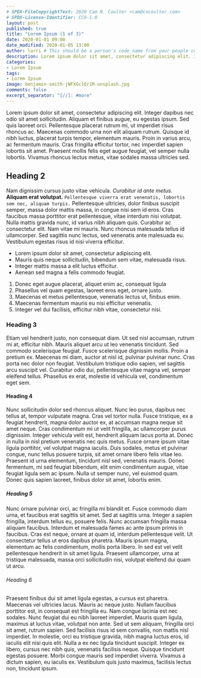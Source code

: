 ```yaml
---
# SPDX-FileCopyrightText: 2020 Cam N. Coulter <cam@cncoulter.com>
# SPDX-License-Identifier: CC0-1.0
layout: post
published: true
title: "Lorem Ipsum (1 of 3)"
date: 2020-01-01 09:00
date_modified: 2020-01-05 13:00
author: lorri # This should be a person's code_name from your people collection
description: Lorem ipsum dolor sit amet, consectetur adipiscing elit. Integer dapibus nec odio sit amet sollicitudin.
categories:
- Lorem Ipsum
tags:
- Lorem Ipsum
image: benjamin-smith-jWFXGclQr1M-unsplash.jpg
comments: false
excerpt_separator: "[//]: #more"
---
```


Lorem ipsum dolor sit amet, consectetur adipiscing elit. Integer dapibus nec odio sit amet sollicitudin. Aliquam et finibus augue, eu egestas ipsum. Sed quis laoreet orci. Pellentesque placerat rutrum mi, ut imperdiet risus rhoncus ac. Maecenas commodo urna non elit aliquam rutrum. Quisque id nibh luctus, placerat turpis tempor, elementum mauris. Proin in varius arcu, ac fermentum mauris. Cras fringilla efficitur tortor, nec imperdiet sapien lobortis sit amet. Praesent mollis felis eget augue feugiat, vel semper nulla lobortis. Vivamus rhoncus lectus metus, vitae sodales massa ultricies sed.

## Heading 2

Nam dignissim cursus justo vitae vehicula. *Curabitur id ante metus.* **Aliquam erat volutpat.** `Pellentesque viverra erat venenatis, lobortis sem nec, aliquam turpis.` Pellentesque ultricies, dolor finibus suscipit semper, massa dolor mattis massa, in congue nisi sem id eros. Cras faucibus massa porttitor erat pellentesque, vitae interdum nisi volutpat. Nulla mattis gravida nunc, id varius nibh aliquam quis. Curabitur ac consectetur elit. Nam vitae mi mauris. Nunc rhoncus malesuada tellus id ullamcorper. Sed sagittis nunc lectus, sed venenatis ante malesuada eu. Vestibulum egestas risus id nisi viverra efficitur.

[//]: #more

* Lorem ipsum dolor sit amet, consectetur adipiscing elit.
* Mauris quis neque sollicitudin, bibendum sem vitae, malesuada risus.
* Integer mattis massa a elit luctus efficitur.
* Aenean sed magna a felis commodo feugiat.

1. Donec eget augue placerat, aliquet enim ac, consequat ligula
2. Phasellus vel quam egestas, laoreet eros eget, ornare justo.
3. Maecenas et metus pellentesque, venenatis lectus ut, finibus enim.
4. Maecenas fermentum mauris eu nisi efficitur venenatis.
5. Integer vel dui facilisis, efficitur nibh vitae, consectetur nisi.

### Heading 3

Etiam vel hendrerit justo, non consequat diam. Ut sed nisl accumsan, rutrum mi at, efficitur nibh. Mauris aliquet arcu ut leo venenatis tincidunt. Sed commodo scelerisque feugiat. Fusce scelerisque dignissim mollis. Proin a pretium ex. Maecenas mi diam, auctor at nisl id, pulvinar pulvinar nunc. Cras porta nec dolor non feugiat. Vestibulum tristique odio sapien, vel sagittis arcu suscipit vel. Curabitur odio dui, pellentesque vitae magna vel, semper eleifend tellus. Phasellus ex erat, molestie id vehicula vel, condimentum eget sem.

#### Heading 4

Nunc sollicitudin dolor sed rhoncus aliquet. Nunc leo purus, dapibus nec tellus at, tempor vulputate magna. Cras vel tortor nulla. Fusce tristique, ex a feugiat hendrerit, magna dolor auctor ex, at accumsan magna neque sit amet neque. Cras condimentum mi ut velit fringilla, ac ullamcorper purus dignissim. Integer vehicula velit est, hendrerit aliquam lacus porta at. Donec in nulla in nisl pretium venenatis nec quis metus. Fusce ornare ipsum vitae ligula porttitor, vel volutpat magna iaculis. Duis sodales, metus et pulvinar congue, nunc tellus posuere turpis, sit amet ornare libero felis vitae leo. Praesent id urna elementum, tincidunt nisl sed, venenatis mauris. Donec fermentum, mi sed feugiat bibendum, elit enim condimentum augue, vitae feugiat ligula sem ac ipsum. Nulla ut semper nunc, vel euismod quam. Donec quis sapien laoreet, finibus dolor sit amet, lobortis enim.

##### Heading 5

Nunc ornare pulvinar orci, ac fringilla mi blandit et. Fusce commodo diam urna, et faucibus erat sagittis sit amet. Sed at sagittis urna. Integer a sapien fringilla, interdum tellus eu, posuere felis. Nunc accumsan fringilla massa aliquam faucibus. Interdum et malesuada fames ac ante ipsum primis in faucibus. Cras est neque, ornare at quam id, interdum pellentesque velit. Ut consectetur tellus ut eros dapibus pharetra. Mauris ipsum magna, elementum ac felis condimentum, mollis porta libero. In sed est vel velit pellentesque hendrerit in sit amet ligula. Praesent ullamcorper, urna at tristique malesuada, massa orci sollicitudin nisi, volutpat eleifend dui quam ut arcu.

###### Heading 6

Praesent finibus dui sit amet ligula egestas, a cursus est pharetra. Maecenas vel ultricies lacus. Mauris ac neque justo. Nullam faucibus porttitor est, in consequat est fringilla eu. Nam congue lacinia est nec sodales. Nunc feugiat dui eu nibh laoreet imperdiet. Mauris quam ligula, maximus at luctus vitae, volutpat non ante. Sed ut sem aliquam, fringilla orci sit amet, rutrum sapien. Sed facilisis risus id sem convallis, non mattis nisl imperdiet. In molestie, orci eu tristique gravida, nibh magna luctus eros, id iaculis elit nisi quis elit. Nulla a ex nec ligula tincidunt suscipit. Integer ex libero, cursus nec nibh quis, venenatis facilisis neque. Quisque tincidunt egestas posuere. Morbi congue mauris sed imperdiet viverra. Vivamus a dictum sapien, eu iaculis ex. Vestibulum quis justo maximus, facilisis lectus non, tincidunt ipsum.

